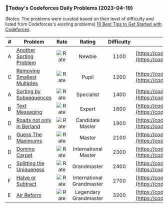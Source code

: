### 🌟Today's Codeforces Daily Problems (2023-04-19)
(Notes: The problems were curated based on their level of difficulty and listed from Codeforces's existing problems)
[10 Best Tips to Get Started with Codeforces](https://github.com/ika9810/Codeforces-Daily-Problems/blob/main/10%20Best%20Tips%20to%20Get%20Started%20with%20Codeforces.md)

| # | Problem | Rate| Rating | Difficulty | Contest |
|---| ----- | :--------: | :----------: | :----------: | ---------- |
|A|[Another Sorting Problem](https://codeforces.com/contest/1575/problem/A)|![Rate](https://img.shields.io/badge/Newbie-1100-lightgrey)|Newbie|1100|[https://codeforces.com/contest/1575](https://codeforces.com/contest/1575)|
|C|[Removing Smallest Multiples](https://codeforces.com/contest/1734/problem/C)|![Rate](https://img.shields.io/badge/Pupil-1200-brightgreen)|Pupil|1200|[https://codeforces.com/contest/1734](https://codeforces.com/contest/1734)|
|A|[Sorting by Subsequences](https://codeforces.com/contest/843/problem/A)|![Rate](https://img.shields.io/badge/Specialist-1400-9cf)|Specialist|1400|[https://codeforces.com/contest/843](https://codeforces.com/contest/843)|
|B|[Text Messaging](https://codeforces.com/contest/70/problem/B)|![Rate](https://img.shields.io/badge/Expert-1600-blue)|Expert|1600|[https://codeforces.com/contest/70](https://codeforces.com/contest/70)|
|D|[Roads not only in Berland](https://codeforces.com/contest/25/problem/D)|![Rate](https://img.shields.io/badge/Candidate%20Master-1900-blueviolet)|Candidate Master|1900|[https://codeforces.com/contest/25](https://codeforces.com/contest/25)|
|D|[Guess The Maximums](https://codeforces.com/contest/1363/problem/D)|![Rate](https://img.shields.io/badge/Master-2100-orange)|Master|2100|[https://codeforces.com/contest/1363](https://codeforces.com/contest/1363)|
|D|[Domino Carpet](https://codeforces.com/contest/77/problem/D)|![Rate](https://img.shields.io/badge/International%20Master-2300-orange)|International Master|2300|[https://codeforces.com/contest/77](https://codeforces.com/contest/77)|
|C|[Splitting the Uniqueness](https://codeforces.com/contest/297/problem/C)|![Rate](https://img.shields.io/badge/Grandmaster-2400-red)|Grandmaster|2400|[https://codeforces.com/contest/297](https://codeforces.com/contest/297)|
|F|[Halve or Subtract](https://codeforces.com/contest/1799/problem/F)|![Rate](https://img.shields.io/badge/International%20Grandmaster-2700-red)|International Grandmaster|2700|[https://codeforces.com/contest/1799](https://codeforces.com/contest/1799)|
|E|[Air Reform](https://codeforces.com/contest/1648/problem/E)|![Rate](https://img.shields.io/badge/Legendary%20Grandmaster-3200-red)|Legendary Grandmaster|3200|[https://codeforces.com/contest/1648](https://codeforces.com/contest/1648)|
